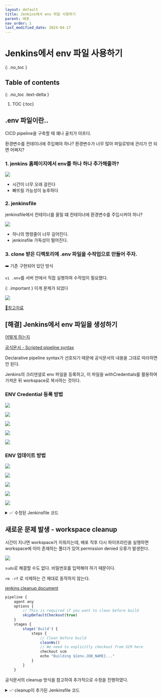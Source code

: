 ```yaml
---
layout: default
title: Jenkins에서 env 파일 사용하기
parent: 배포
nav_order: 1
last_modified_date: 2024-04-17
---
```


# Jenkins에서 env 파일 사용하기
{: .no_toc }

## Table of contents
{: .no_toc .text-delta }

1. TOC
{:toc}

## .env 파일이란..

CICD pipeline을 구축할 때 꽤나 골치가 아프다.

환경변수를 컨테이너에 주입해야 하나? 환경변수가 너무 많아 파일로밖에 관리가 안 되면 어쩌지?

### 1. jenkins 홈페이지에서 env를 하나 하나 추가해줄까?

![](/attachment/2024/04/17/env-setting.png)

- 시간이 너무 오래 걸린다
- 빠뜨릴 가능성이 농후하다

### 2. jenkinsfile

jenkinsfile에서 컨테이너를 올릴 떄 컨테이너에 환경변수를 주입시켜야 하나?

![](/attachment/2024/04/17/jenkinsfile-docker.png)

- 하나의 명령줄이 너무 길어진다.
- jenkinsfile 가독성이 떨어진다.

### 3. clone 받은 디렉토리에 .env 파일을 수작업으로 만들어 주자.

➡️ 기존 구현되어 있던 방식

`vi .env`를 서버 안에서 직접 실행하여 수작업이 필요했다.

{: .important }
이게 문제가 되었다

![](/attachment/2024/04/17/github-issue.png)

[📍참고자료](https://community.jenkins.io/t/project-files-missing-out-from-jenkins-workspace/13213)

## [해결] Jenkins에서 env 파일을 생성하기

[어떻게 하는지](https://devops.stackexchange.com/questions/13085/how-to-update-env-file-in-production-while-jenkins-deployment)

[공식문서 - Scripted pipeline syntax](https://www.jenkins.io/doc/pipeline/steps/credentials-binding/#withcredentials-bind-credentials-to-variables)

Declarative pipeline syntax가 선호되기 때문에 공식문서의 내용을 그대로 따라하면 안 된다.

Jenkins의 크리덴셜로 env 파일을 등록하고, 이 파일을 withCredentials를 활용하여 가져온 뒤 workspace로 복사하는 것이다.

### ENV Credential 등록 방법

![](/attachment/2024/04/17/01update-env.png)

![](/attachment/2024/04/17/02update-env.png)

![](/attachment/2024/04/17/01create-env.png)

![](/attachment/2024/04/17/02create-env.png)

![](/attachment/2024/04/17/03create-env.png)

### ENV 업데이트 방법

![](/attachment/2024/04/17/01update-env.png)

![](/attachment/2024/04/17/02update-env.png)

![](/attachment/2024/04/17/03update-env.png)

![](/attachment/2024/04/17/04update-env.png)

![](/attachment/2024/04/17/05update-env.png)

<details>
<summary>✅ 수정된 Jenkinsfile 코드</summary>
<div markdown="1">

```
pipeline {
  agent any
  
  environment {
    DOCKER_REGISTRY_CREDENTIALS = '레지스트리이름'
    GITHUB_CREDENTIALS = '깃허브크리덴셜이름'
    app = ''
  }
  
  stages {

    stage('Prepare') {
      steps {
        script {
          // Copy secret environment file to workspace
          withCredentials([file(credentialsId: 'env', variable: 'mySecretEnvFile')]) {
            sh "cp $mySecretEnvFile $WORKSPACE"
          }
        }
      }
    }
    
    stage('Clone') {
      steps {
        // Clone repository
        git branch: 'main',
        credentialsId: "${env.GITHUB_CREDENTIALS}",
        url: '깃허브주소'
      }
    }
    
    stage('Build Image') {
      steps {
        // Build Docker image
        script {
            app = docker.build('이미지이름')
        }
      }
    }
    
    stage('Push Image') {
      steps {
        // Push Docker image
        script {
            docker.withRegistry('https://registry.hub.docker.com', "${env.DOCKER_REGISTRY_CREDENTIALS}") {
                app.push("${env.BUILD_NUMBER}")
                app.push("latest")
            }
        }
      }
    }
    
    stage('Deploy') {
      steps {
        // Deploy Docker container
        sh "docker container stop 컨테이너이름"
        sh "docker container prune -f"
        sh "docker run -d -p 호스트포트:컨테이너포트 --name 컨테이너이름 -v 볼륭이름:볼륨과연결할컨테이너경로 --restart=always 이미지이름"
      }
    }
  }
}
```

</div>
</details>

## 새로운 문제 발생 - workspace cleanup

시간이 지나면 workspace가 지워지는데, 배포 직후 다시 파이프라인을 실행하면 workspace에 이미 존재하는 폴더가 있어 permission denied 오류가 발생한다.

![](/attachment/2024/04/17/permission-denied.png)

`sudo`로 해결할 수도 없다. 비밀번호를 입력해야 하기 때문이다.

`rm -rf` 로 삭제하는 건 제대로 동작하지 않는다.

[jenkins cleanup document](https://github.com/jenkinsci/ws-cleanup-plugin)

```js
pipeline {
    agent any
    options {
        // This is required if you want to clean before build
        skipDefaultCheckout(true)
    }
    stages {
        stage('Build') {
            steps {
                // Clean before build
                cleanWs()
                // We need to explicitly checkout from SCM here
                checkout scm
                echo "Building ${env.JOB_NAME}..."
            }
        }
    }
```

공식문서의 cleanup 방식을 참고하여 추가적으로 수정을 진행하였다.

<details>
<summary>✅ cleanup이 추가된 Jenkinsfile 코드</summary>
<div markdown="1">

```
pipeline {
  agent any
  
  environment {
    DOCKER_REGISTRY_CREDENTIALS = '레지스트리이름'
    GITHUB_CREDENTIALS = '깃허브크리덴셜이름'
    app = ''
  }

  options {
    // This is required if you want to clean before build
    skipDefaultCheckout(true)
  }
  
  stages {

    stage('Prepare') {
      steps {
        // Clean before build
        cleanWs()
        // We need to explicitly checkout from SCM here
        checkout scm
        script {
          // Copy secret environment file to workspace
          withCredentials([file(credentialsId: 'env', variable: 'mySecretEnvFile')]) {
            sh "cp $mySecretEnvFile $WORKSPACE"
          }
        }
      }
    }
    
    stage('Clone') {
      steps {
        // Clone repository
        git branch: 'main',
        credentialsId: "${env.GITHUB_CREDENTIALS}",
        url: '깃허브주소'
      }
    }
    
    stage('Build Image') {
      steps {
        // Build Docker image
        script {
            app = docker.build('pirogramming/homepage')
        }
      }
    }
    
    stage('Push Image') {
      steps {
        // Push Docker image
        script {
            docker.withRegistry('https://registry.hub.docker.com', "${env.DOCKER_REGISTRY_CREDENTIALS}") {
                app.push("${env.BUILD_NUMBER}")
                app.push("latest")
            }
        }
      }
    }
    
    stage('Deploy') {
      steps {
        // Deploy Docker container
        sh "docker container stop 컨테이너이름"
        sh "docker container prune -f"
        sh "docker run -d -p 호스트포트:컨테이너포트 --name 컨테이너이름 -v 볼륨이름:볼륨과연결할컨테이너경로 --restart=always 이미지이름"
      }
    }
  }
}
```

</div>
</details>
